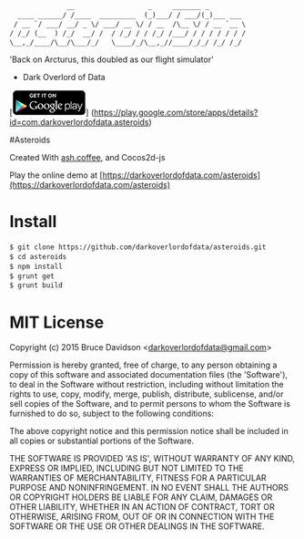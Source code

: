     
    
                  __                  _     _______ _         
      ____ ______/ /____  _________  (_)___/ / ___/(_)___ ___ 
     / __ `/ ___/ __/ _ \/ ___/ __ \/ / __  /\__ \/ / __ `__ \
    / /_/ (__  ) /_/  __/ /  / /_/ / / /_/ /___/ / / / / / / /
    \__,_/____/\__/\___/_/   \____/_/\__,_//____/_/_/ /_/ /_/ 
                                                              
    
'Back on Arcturus, this doubled as our flight simulator'
  - Dark Overlord of Data

[![Get it on Google Play](assets/en_generic_rgb_wo_45.png)] (https://play.google.com/store/apps/details?id=com.darkoverlordofdata.asteroids)

#Asteroids

Created With [ash.coffee](https://github.com/darkoverlordofdata/ash.coffee),
and Cocos2d-js


Play the online demo at [https://darkoverlordofdata.com/asteroids](https://darkoverlordofdata.com/asteroids)

# Install

```bash
$ git clone https://github.com/darkoverlordofdata/asteroids.git
$ cd asteroids
$ npm install
$ grunt get
$ grunt build
```


# MIT License

Copyright (c) 2015 Bruce Davidson &lt;darkoverlordofdata@gmail.com&gt;

Permission is hereby granted, free of charge, to any person obtaining
a copy of this software and associated documentation files (the
'Software'), to deal in the Software without restriction, including
without limitation the rights to use, copy, modify, merge, publish,
distribute, sublicense, and/or sell copies of the Software, and to
permit persons to whom the Software is furnished to do so, subject to
the following conditions:

The above copyright notice and this permission notice shall be
included in all copies or substantial portions of the Software.

THE SOFTWARE IS PROVIDED 'AS IS', WITHOUT WARRANTY OF ANY KIND,
EXPRESS OR IMPLIED, INCLUDING BUT NOT LIMITED TO THE WARRANTIES OF
MERCHANTABILITY, FITNESS FOR A PARTICULAR PURPOSE AND NONINFRINGEMENT.
IN NO EVENT SHALL THE AUTHORS OR COPYRIGHT HOLDERS BE LIABLE FOR ANY
CLAIM, DAMAGES OR OTHER LIABILITY, WHETHER IN AN ACTION OF CONTRACT,
TORT OR OTHERWISE, ARISING FROM, OUT OF OR IN CONNECTION WITH THE
SOFTWARE OR THE USE OR OTHER DEALINGS IN THE SOFTWARE.
